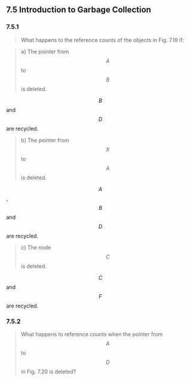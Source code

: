 ## 7.5 Introduction to Garbage Collection

### 7.5.1

> What happens to the reference counts of the objects in Fig. 7.19 if:

> a) The pointer from $$A$$ to $$B$$ is deleted.

$$B$$ and $$D$$ are recycled.

> b) The pointer from $$X$$ to $$A$$ is deleted.

$$A$$, $$B$$ and $$D$$ are recycled.

> c) The node $$C$$ is deleted.

$$C$$ and $$F$$ are recycled.

### 7.5.2

> What happens to reference counts when the pointer from $$A$$ to $$D$$ in Fig. 7.20 is deleted?
